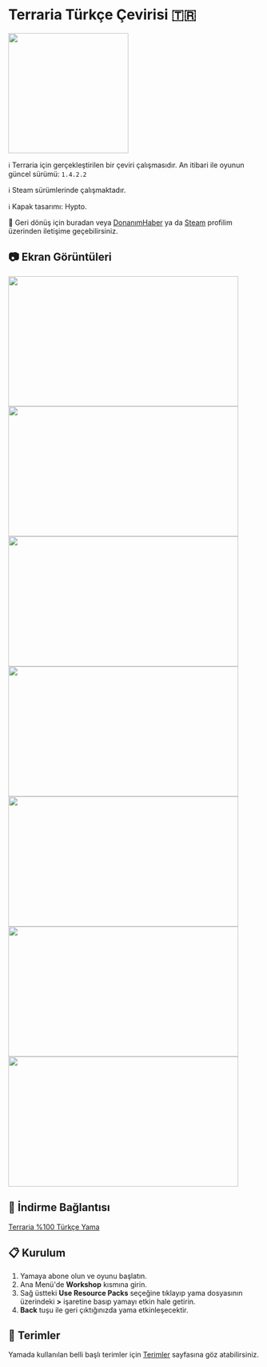 

# Terraria Türkçe Çevirisi :tr:
<img src="https://i.imgur.com/DmjgF18.jpg" width="240" height="240"/>

:information_source: Terraria için gerçekleştirilen bir çeviri çalışmasıdır. An itibari ile oyunun güncel sürümü: `1.4.2.2`

:information_source: Steam sürümlerinde çalışmaktadır.

:information_source: Kapak tasarımı: Hypto.


:envelope_with_arrow: Geri dönüş için buradan veya [DonanımHaber](https://forum.donanimhaber.com/profil/794792#!/) ya da [Steam](https://steamcommunity.com/id/qabriel99) profilim üzerinden iletişime geçebilirsiniz.

## :camera: Ekran Görüntüleri
<img src="https://i.imgur.com/pdPlBov.jpg" width="460" height="260"/> <img src="https://i.imgur.com/Ysjqht4.jpg" width="460" height="260"/> <img src="https://i.imgur.com/fWI0Tfb.jpg" width="460" height="260"/>
<img src="https://i.imgur.com/vGYX5RH.jpg" width="460" height="260"/> <img src="https://i.imgur.com/DfSdtVD.jpg" width="460" height="260"/> <img src="https://i.imgur.com/HeiXyHJ.jpg" width="460" height="260"/> <img src="https://i.imgur.com/OfJLtE9.jpg" width="460" height="260"/>

## :floppy_disk: İndirme Bağlantısı 
[Terraria %100 Türkçe Yama](https://steamcommunity.com/sharedfiles/filedetails/?id=2441453094)

## :clipboard: Kurulum
 1. Yamaya abone olun ve oyunu başlatın.
 2. Ana Menü'de **Workshop** kısmına girin.
 3. Sağ üstteki **Use Resource Packs** seçeğine tıklayıp yama dosyasının üzerindeki **>** işaretine basıp yamayı etkin hale getirin.
 4. **Back** tuşu ile geri çıktığınızda yama etkinleşecektir.
 
## :pushpin: Terimler
Yamada kullanılan belli başlı terimler için [Terimler](Terimler.md) sayfasına göz atabilirsiniz.
